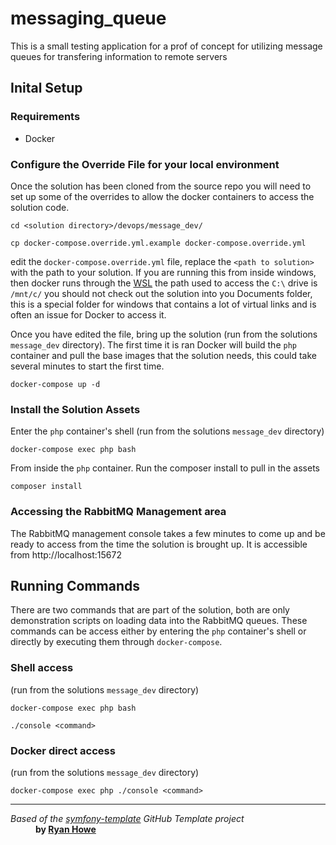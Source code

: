 # messaging_queue
This is a small testing application for a prof of concept for utilizing message queues for transfering information 
to remote servers

## Inital Setup

### Requirements
* Docker

### Configure the Override File for your local environment
Once the solution has been cloned from the source repo you will need to set up some of the overrides to allow the 
docker containers to access the solution code.

```shell
cd <solution directory>/devops/message_dev/

cp docker-compose.override.yml.example docker-compose.override.yml
```

edit the `docker-compose.override.yml` file, replace the `<path to solution>` with the path to your solution.  If 
you are running this from inside windows, then docker runs through the 
[WSL](https://learn.microsoft.com/en-us/windows/wsl/about) the path used to access the `C:\` drive is `/mnt/c/` you 
should not check out the solution into you Documents folder, this is a special folder for windows that contains a lot 
of virtual links and is often an issue for Docker to access it.

Once you have edited the file, bring up the solution (run from the solutions `message_dev` directory).  The first time it is ran Docker will build the `php` 
container and pull the base images that the solution needs, this could take several minutes to start the first time.

```shell
docker-compose up -d
```

### Install the Solution Assets

Enter the `php` container's shell (run from the solutions `message_dev` directory)

```shell
docker-compose exec php bash
```

From inside the `php` container.  Run the composer install to pull in the assets

```shell
composer install
```

### Accessing the RabbitMQ Management area

The RabbitMQ management console takes a few minutes to come up and be ready to access from the time the solution is 
brought up.  It is accessible from http://localhost:15672

## Running Commands
There are two commands that are part of the solution, both are only demonstration scripts on loading data into the 
RabbitMQ queues.  These commands can be access either by entering the `php` container's shell or directly by 
executing them through `docker-compose`.

### Shell access
(run from the solutions `message_dev` directory)
```shell
docker-compose exec php bash

./console <command>
```

### Docker direct access
(run from the solutions `message_dev` directory)
```shell
docker-compose exec php ./console <command>
```

---
<dl>
    <dt>
        <em>Based of the <a href="https://github.com/ryanwhowe/symfony-template">symfony-template</a> GitHub Template project</em>
    </dt>
    <dd>
        <strong>by <a href="https://github.com/ryanwhowe" target="_blank">Ryan Howe</a></strong>
    </dd>
</dl>